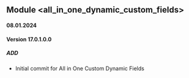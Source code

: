 ## Module <all_in_one_dynamic_custom_fields>

#### 08.01.2024
#### Version 17.0.1.0.0
##### ADD

- Initial commit for All in One Custom Dynamic Fields
